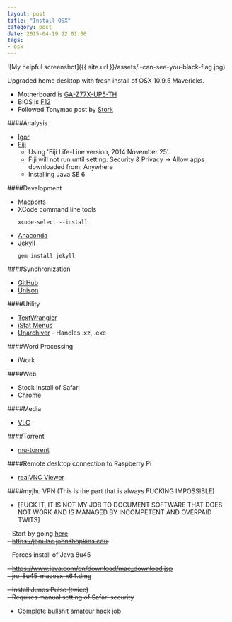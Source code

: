```yaml
---
layout: post
title: "Install OSX"
category: post
date: 2015-04-19 22:01:06
tags:
- osx
---
```


![My helpful screenshot]({{ site.url }}/assets/i-can-see-you-black-flag.jpg)



Upgraded home desktop with fresh install of OSX 10.9.5 Mavericks.  
 - Motherboard is [GA-Z77X-UP5-TH](http://www.gigabyte.com/products/product-page.aspx?pid=4279#ov)  
 - BIOS is [F12](http://www.gigabyte.com/products/product-page.aspx?pid=4279#bios)  
 - Followed Tonymac post by [Stork](http://www.tonymacx86.com/golden-builds/73112-updated-storks-thunderbolt-build-i5-3570k-ga-z77x-up5-th-gtx-650-ti-mavericks.html)


####Analysis  
 - [Igor](http://www.wavemetrics.com/support/versions.htm)
 - [Fiji](http://fiji.sc/Downloads)
    - Using 'Fiji Life-Line version, 2014 November 25'. 
    - Fiji will not run until setting: Security & Privacy -> Allow apps downloaded from: Anywhere  
    - Installing Java SE 6
 
####Development  
 - [Macports](https://www.macports.org/install.php)
 - XCode command line tools   
    ```
    xcode-select --install
    ```  
 - [Anaconda](http://continuum.io/downloads)
 - [Jekyll](http://jekyllrb.com/docs/installation/)   
    ```
    gem install jekyll
    ```

####Synchronization  
 - [GitHub](https://mac.github.com)
 - [Unison](http://www.cis.upenn.edu/~bcpierce/unison/)
 
####Utility  
 - [TextWrangler](http://www.barebones.com/products/textwrangler/download.html)
 - [iStat Menus](http://bjango.com/mac/istatmenus/)
 - [Unarchiver](http://unarchiver.c3.cx/unarchiver) - Handles .xz, .exe
 
####Word Processing
 - iWork
 
####Web
 - Stock install of Safari
 - Chrome

####Media
 - [VLC](http://www.videolan.org)
 
####Torrent
 - [mu-torrent](http://www.utorrent.com/downloads/mac)
 

####Remote desktop connection to Raspberry Pi
 - [realVNC Viewer](http://www.realvnc.com/download/viewer/)
 
####myjhu VPN (This is the part that is always FUCKING IMPOSSIBLE)

 - [FUCK IT, IT IS NOT MY JOB TO DOCUMENT SOFTWARE THAT DOES NOT WORK AND IS MANAGED BY INCOMPETENT AND OVERPAID TWITS]  

 ~~- Start by going [here](https://jhpulse.johnshopkins.edu.)~~  
 ~~- https://jhpulse.johnshopkins.edu.~~  
   
 ~~- Forces install of Java 8u45~~  

 ~~- https://www.java.com/en/download/mac_download.jsp~~  
~~- jre-8u45-macosx-x64.dmg~~  

 ~~- Install Junos Pulse (twice)~~  
 ~~- Requires manual setting of Safari security~~  
 - Complete bullshit amateur hack job
 
 
 